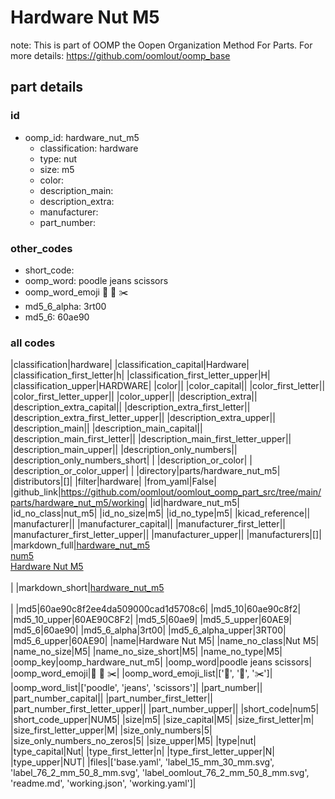 # Hardware Nut M5  

note: This is part of OOMP the Oopen Organization Method For Parts. For more details: https://github.com/oomlout/oomp_base

##  part details





### id
* oomp_id: hardware_nut_m5
  * classification: hardware
  * type: nut
  * size: m5
  * color: 
  * description_main: 
  * description_extra: 
  * manufacturer: 
  * part_number: 

### other_codes
* short_code: 
* oomp_word: poodle jeans scissors
* oomp_word_emoji :poodle: :jeans: :scissors:
* md5_6_alpha: 3rt00
* md5_6: 60ae90

### all codes 
|classification|hardware|
|classification_capital|Hardware|
|classification_first_letter|h|
|classification_first_letter_upper|H|
|classification_upper|HARDWARE|
|color||
|color_capital||
|color_first_letter||
|color_first_letter_upper||
|color_upper||
|description_extra||
|description_extra_capital||
|description_extra_first_letter||
|description_extra_first_letter_upper||
|description_extra_upper||
|description_main||
|description_main_capital||
|description_main_first_letter||
|description_main_first_letter_upper||
|description_main_upper||
|description_only_numbers||
|description_only_numbers_short| |
|description_or_color| |
|description_or_color_upper| |
|directory|parts/hardware_nut_m5|
|distributors|[]|
|filter|hardware|
|from_yaml|False|
|github_link|https://github.com/oomlout/oomlout_oomp_part_src/tree/main/parts/hardware_nut_m5/working|
|id|hardware_nut_m5|
|id_no_class|nut_m5|
|id_no_size|m5|
|id_no_type|m5|
|kicad_reference||
|manufacturer||
|manufacturer_capital||
|manufacturer_first_letter||
|manufacturer_first_letter_upper||
|manufacturer_upper||
|manufacturers|[]|
|markdown_full|[hardware_nut_m5](https://github.com/oomlout/oomlout_oomp_part_src/tree/main/parts/hardware_nut_m5/working)<br>[num5](https://github.com/oomlout/oomlout_oomp_part_src/tree/main/parts/hardware_nut_m5/working)<br>[Hardware Nut M5](https://github.com/oomlout/oomlout_oomp_part_src/tree/main/parts/hardware_nut_m5/working)<br><br>|
|markdown_short|[hardware_nut_m5](https://github.com/oomlout/oomlout_oomp_part_src/tree/main/parts/hardware_nut_m5/working)<br><br>|
|md5|60ae90c8f2ee4da509000cad1d5708c6|
|md5_10|60ae90c8f2|
|md5_10_upper|60AE90C8F2|
|md5_5|60ae9|
|md5_5_upper|60AE9|
|md5_6|60ae90|
|md5_6_alpha|3rt00|
|md5_6_alpha_upper|3RT00|
|md5_6_upper|60AE90|
|name|Hardware Nut M5|
|name_no_class|Nut M5|
|name_no_size|M5|
|name_no_size_short|M5|
|name_no_type|M5|
|oomp_key|oomp_hardware_nut_m5|
|oomp_word|poodle jeans scissors|
|oomp_word_emoji|:poodle: :jeans: :scissors:|
|oomp_word_emoji_list|[':poodle:', ':jeans:', ':scissors:']|
|oomp_word_list|['poodle', 'jeans', 'scissors']|
|part_number||
|part_number_capital||
|part_number_first_letter||
|part_number_first_letter_upper||
|part_number_upper||
|short_code|num5|
|short_code_upper|NUM5|
|size|m5|
|size_capital|M5|
|size_first_letter|m|
|size_first_letter_upper|M|
|size_only_numbers|5|
|size_only_numbers_no_zeros|5|
|size_upper|M5|
|type|nut|
|type_capital|Nut|
|type_first_letter|n|
|type_first_letter_upper|N|
|type_upper|NUT|
|files|['base.yaml', 'label_15_mm_30_mm.svg', 'label_76_2_mm_50_8_mm.svg', 'label_oomlout_76_2_mm_50_8_mm.svg', 'readme.md', 'working.json', 'working.yaml']|
